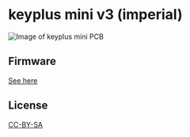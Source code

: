 # keyplus mini v3 (imperial)

![Image of keyplus mini PCB](https://rawgit.com/dwbrite/keyplus_pcb/master/keyplus_mini/keyplus_mi3/keyplus.png)

## Firmware

[See here](https://github.com/ahtn/keyplus)

## License

[CC-BY-SA](https://creativecommons.org/licenses/by-sa/4.0/)

